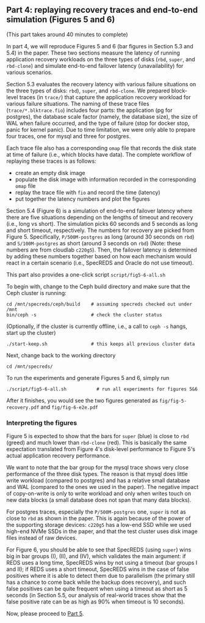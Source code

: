 ## Part 4: replaying recovery traces and end-to-end simulation (Figures 5 and 6)

(This part takes around 40 minutes to complete)

In part 4, we will reproduce Figures 5 and 6 (bar figures in Section 5.3 and 5.4) in the paper. These two sections measure the latency of running application recovery workloads on the three types of disks (`rbd`, `super`, and `rbd-clone`) and simulate end-to-end failover latency (unavailability) for various scenarios.

Section 5.3 evaluates the recovery latency with various failure situations on the three types of disks: `rbd`), `super`, and `rbd-clone`. We prepared block-level traces (in `trace/`) that capture the application recovery workload for various failure situations. The naming of these trace files (`trace/*.blktrace.fio`) includes four parts: the application (pg for postgres), the database scale factor (namely, the database size), the size of WAL when failure occurred, and the type of failure (stop for docker stop, panic for kernel panic). Due to time limitation, we were only able to prepare four traces, one for mysql and three for postgres.

Each trace file also has a corresponding `omap` file that records the disk state at time of failure (i.e., which blocks have data). The complete workflow of replaying these traces is as follows:
- create an empty disk image
- populate the disk image with information recorded in the corresponding `omap` file
- replay the trace file with `fio` and record the time (latency)
- put together the latency numbers and plot the figures

Section 5.4 (Figure 6) is a simulation of end-to-end failover latency where there are five situations depending on the lengths of timeout and recovery (i.e., long vs short). The simulation picks 60 seconds and 5 seconds as long and short timeout, respectively. The numbers for recovery are picked from Figure 5. Specifically, `P/500M-postgres` as long (around 30 seconds on `rbd`) and `S/100M-postgres` as short (around 3 seconds on `rbd`) (Note: these numbers are from cloudlab `c220g5`). Then, the failover latency is determined by adding these numbers together based on how each mechanism would react in a certain scenario (i.e., SpecREDS and Oracle do not use timeout).

This part also provides a one-click script `script/fig5-6-all.sh`

To begin with, change to the Ceph build directory and make sure that the Ceph cluster is running:

	cd /mnt/specreds/ceph/build    # assuming specreds checked out under /mnt
	bin/ceph -s                    # check the cluster status


(Optionally, if the cluster is currently offline, i.e., a call to `ceph -s` hangs, start up the cluster)

	./start-keep.sh                # this keeps all previous cluster data


Next, change back to the working directory

	cd /mnt/specreds/


To run the experiments and generate Figures 5 and 6, simply run

	./script/fig5-6-all.sh           # run all experiments for figures 5&6

After it finishes, you would see the two figures generated as `fig/fig-5-recovery.pdf` and `fig/fig-6-e2e.pdf`


### Interpreting the figures

Figure 5 is expected to show that the bars for `super` (blue) is close to `rbd` (greed) and much lower than `rbd-clone` (red). This is basically the same expectation translated from Figure 4's disk-level performance to Figure 5's actual application recovery performance. 

We want to note that the bar group for the mysql trace shows very close performance of the three disk types. The reason is that mysql does little write workload (compared to postgres) and has a relative small database and WAL (compared to the ones we used in the paper). The negative impact of copy-on-write is only to write workload and only when writes touch on new data blocks (a small database does not span that many data blocks).

For postgres traces, especially the `P/500M-postgres` one, `super` is not as close to `rbd` as shown in the paper. This is again because of the power of the supporting storage devices: `c220g5` has a low-end SSD while we used high-end NVMe SSDs in the paper, and that the test cluster uses disk image files instead of raw devices. 

For Figure 6, you should be able to see that SpecREDS (using `super`) wins big in bar groups (I), (II), and (IV), which validates the main argument: if REDS uses a long time, SpecREDS wins by not using a timeout (bar groups I and II); if REDS uses a short timeout, SpecREDS wins in the case of false positives where it is able to detect them due to parallelism (the primary still has a chance to come back while the backup does recovery), and such false positives can be quite frequent when using a timeout as short as 5 seconds (in Section 5.5, our analysis of real-world traces show that the false positive rate can be as high as 90% when timeout is 10 seconds).

Now, please proceed to [Part 5](https://github.com/princeton-sns/specreds/blob/main/p5perfafter.md).
